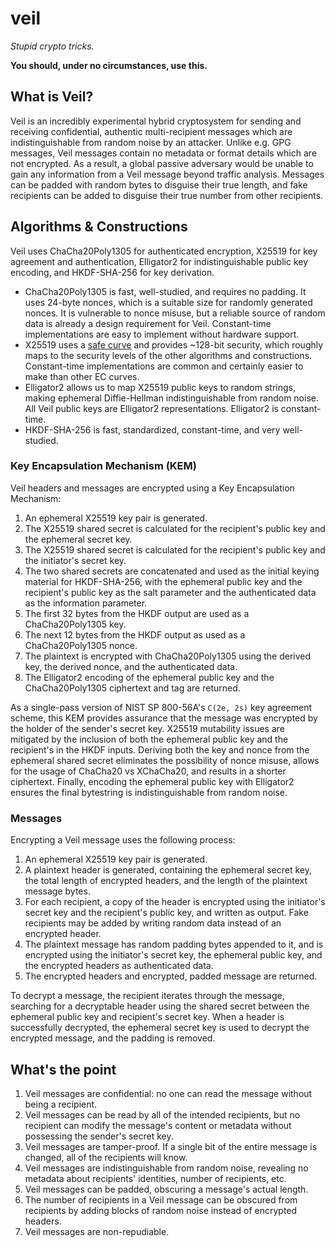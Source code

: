 # veil

_Stupid crypto tricks._

**You should, under no circumstances, use this.**

## What is Veil?

Veil is an incredibly experimental hybrid cryptosystem for sending and receiving confidential,
authentic multi-recipient messages which are indistinguishable from random noise by an attacker.
Unlike e.g. GPG messages, Veil messages contain no metadata or format details which are not
encrypted. As a result, a global passive adversary would be unable to gain any information from a
Veil message beyond traffic analysis. Messages can be padded with random bytes to disguise their
true length, and fake recipients can be added to disguise their true number from other recipients.

## Algorithms & Constructions

Veil uses ChaCha20Poly1305 for authenticated encryption, X25519 for key agreement and
authentication, Elligator2 for indistinguishable public key encoding, and HKDF-SHA-256 for key
derivation.

* ChaCha20Poly1305 is fast, well-studied, and requires no padding. It uses 24-byte nonces, which is
  a suitable size for randomly generated nonces. It is vulnerable to nonce misuse, but a reliable 
  source of random data is already a design requirement for Veil. Constant-time implementations are
  easy to implement without hardware support.
* X25519 uses a [safe curve](https://safecurves.cr.yp.to) and provides ~128-bit security, which
  roughly maps to the security levels of the other algorithms and constructions. Constant-time 
  implementations are common and certainly easier to make than other EC curves.
* Elligator2 allows us to map X25519 public keys to random strings, making ephemeral Diffie-Hellman
  indistinguishable from random noise. All Veil public keys are Elligator2 representations.
  Elligator2 is constant-time.
* HKDF-SHA-256 is fast, standardized, constant-time, and very well-studied.

### Key Encapsulation Mechanism (KEM)

Veil headers and messages are encrypted using a Key Encapsulation Mechanism:

1. An ephemeral X25519 key pair is generated.
2. The X25519 shared secret is calculated for the recipient's public key and the ephemeral secret 
   key.
3. The X25519 shared secret is calculated for the recipient's public key and the initiator's secret
   key.
4. The two shared secrets are concatenated and used as the initial keying material for 
   HKDF-SHA-256, with the ephemeral public key and the recipient's public key as the salt parameter 
   and the authenticated data as the information parameter.
5. The first 32 bytes from the HKDF output are used as a ChaCha20Poly1305 key.
6. The next 12 bytes from the HKDF output as used as a ChaCha20Poly1305 nonce.
7. The plaintext is encrypted with ChaCha20Poly1305 using the derived key, the derived nonce, and
   the authenticated data.
8. The Elligator2 encoding of the ephemeral public key and the ChaCha20Poly1305 ciphertext and tag
   are returned.

As a single-pass version of NIST SP 800-56A's `C(2e, 2s)` key agreement scheme, this KEM provides
assurance that the message was encrypted by the holder of the sender's secret key. X25519
mutability issues are mitigated by the inclusion of both the ephemeral public key and the
recipient's in the HKDF inputs. Deriving both the key and nonce from the ephemeral shared secret
eliminates the possibility of nonce misuse, allows for the usage of ChaCha20 vs XChaCha20, and
results in a shorter ciphertext. Finally, encoding the ephemeral public key with Elligator2 ensures
the final bytestring is indistinguishable from random noise.

### Messages

Encrypting a Veil message uses the following process:

1. An ephemeral X25519 key pair is generated.
2. A plaintext header is generated, containing the ephemeral secret key, the total length of 
   encrypted headers, and the length of the plaintext message bytes.
3. For each recipient, a copy of the header is encrypted using the initiator's secret key and the
   recipient's public key, and written as output. Fake recipients may be added by writing random
   data instead of an encrypted header.
4. The plaintext message has random padding bytes appended to it, and is encrypted using the 
   initiator's secret key, the ephemeral public key, and the encrypted headers as authenticated 
   data.
5. The encrypted headers and encrypted, padded message are returned.

To decrypt a message, the recipient iterates through the message, searching for a decryptable header
using the shared secret between the ephemeral public key and recipient's secret key. When a header
is successfully decrypted, the ephemeral secret key is used to decrypt the encrypted message, and
the padding is removed.

## What's the point

1. Veil messages are confidential: no one can read the message without being a recipient.
2. Veil messages can be read by all of the intended recipients, but no recipient can modify the 
   message's content or metadata without possessing the sender's secret key.
3. Veil messages are tamper-proof. If a single bit of the entire message is changed, all of the
   recipients will know.
4. Veil messages are indistinguishable from random noise, revealing no metadata about recipients'
   identities, number of recipients, etc.
5. Veil messages can be padded, obscuring a message's actual length.
6. The number of recipients in a Veil message can be obscured from recipients by adding blocks of 
   random noise instead of encrypted headers.
7. Veil messages are non-repudiable.
